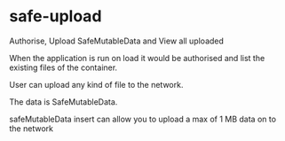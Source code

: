 # safe-upload
Authorise, Upload SafeMutableData and View all uploaded

When the application is run on load it would be authorised and list the existing files of the container.

User can upload any kind of file to the network.

The data is SafeMutableData.

safeMutableData insert can allow you to upload a max of 1 MB data on to the network
